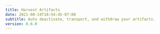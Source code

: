 ```yaml
---
title: Harvest Artifacts
date: 2021-08-24T18:54:45-07:00
subtitle: Auto deactivate, transport, and withdraw your artifacts.  
version: 0.6.0
---
```

